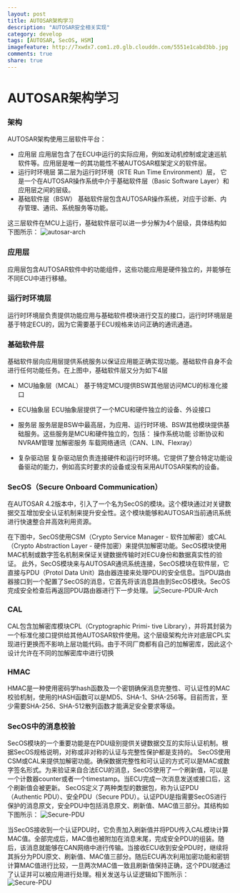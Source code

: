```yaml
---
layout: post
title: AUTOSAR架构学习
description: "AUTOSAR安全相关实现"
category: develop
tags: [AUTOSAR, SecOS, HSM]
imagefeature: http://7xwdx7.com1.z0.glb.clouddn.com/5551e1cabd3bb.jpg
comments: true
share: true
---
```





# AUTOSAR架构学习

### 架构
AUTOSAR架构使用三层软件平台：
* 应用层 应用层包含了在ECU中运行的实际应用，例如发动机控制或定速巡航软件等。应用层是唯一的其功能性不被AUTOSAR框架定义的软件层。
* 运行时环境层  第二层为运行时环境（RTE Run Time Environment）层， 它是一个在AUTOSAR操作系统中介于基础软件层（Basic Software Layer）和应用层之间的层级。
* 基础软件层（BSW）  基础软件层包含AUTOSAR操作系统，对应于诊断、内存管理、通讯、系统服务等功能。

这三层软件在MCU上运行，基础软件层可以进一步分解为4个层级，具体结构如下图所示：
![autosar-arch](http://7xwdx7.com1.z0.glb.clouddn.com/AUTOSAR-layer.jpg)

### 应用层

应用层包含AUTOSAR软件中的功能组件，这些功能应用是硬件独立的，并能够在不同ECU中进行移植。

### 运行时环境层

运行时环境层负责提供功能应用与基础软件模块进行交互的接口，运行时环境层是基于特定ECU的，因为它需要基于ECU规格来访问正确的通讯通道。

### 基础软件层

基础软件层向应用层提供系统服务以保证应用能正确实现功能。基础软件自身不会进行任何功能任务。在上图中，基础软件层又分为如下4层

* MCU抽象层（MCAL） 基于特定MCU提供BSW其他层访问MCU的标准化接口
* ECU抽象层 ECU抽象层提供了一个MCU和硬件独立的设备、外设接口
* 服务层 服务层是BSW中最高层，为应用、运行时环境、BSW其他模块提供基础服务。这些服务是MCU和硬件独立的，包括：
    操作系统功能
    诊断协议和NVRAM管理
    加解密服务
    车载网络通讯（CAN、LIN、Flexray）

* 复杂驱动层 复杂驱动层负责连接硬件和运行时环境。它提供了整合特定功能设备驱动的能力，例如高实时要求的设备或没有采用AUTOSAR架构的设备。

### SecOS（Secure Onboard Communication）

在AUTOSAR 4.2版本中，引入了一个名为SecOS的模块。这个模块通过对关键数据交互增加安全认证机制来提升安全性。这个模块能够和AUTOSAR当前通讯系统进行快速整合并高效利用资源。

在下图中，SecOS使用CSM（Crypto Service Manager - 软件加解密）或CAL（Crypto Abstraction Layer - 硬件加密）来提供加解密功能。SecOS模块使用MAC机制或数字签名机制来保证关键数据传输时对ECU身份和数据真实性的验证。
此外，SecOS模块来与AUTOSAR通讯系统连接，SecOS模块在软件层，它直接与PDU（Protol Data Unit）路由器连接来处理PDU的安全信息。当PDU路由器接口到一个配置了SecOS的消息，它首先将该消息路由到SecOS模块。SecOS完成安全检查后再返回PDU路由器进行下一步处理。
![Secure-PDUR-Arch](http://7xwdx7.com1.z0.glb.clouddn.com/SecOS-PDUR-Arch.jpg)

### CAL

CAL包含加解密库模块CPL（Cryptographic Primi- tive Library），并将其封装为一个标准化接口提供给其他AUTOSAR软件使用。这个层级架构允许对底层CPL实现进行更换而不影响上层功能代码。由于不同厂商都有自己的加解密库，因此这个设计允许在不同的加解密库中进行切换

### HMAC

HMAC是一种使用密码学hash函数及一个密钥确保消息完整性、可认证性的MAC校验机制，使用的HASH函数可以是MD5、SHA-1、SHA-256等。目前而言，至少需要SHA-256、SHA-512散列函数才能满足安全要求等级。

### SecOS中的消息校验

SecOS模块的一个重要功能是在PDU级别提供关键数据交互的实际认证机制。根据SecOS规格说明，对称或非对称的认证与完整性保护都是支持的。
SecOS使用CSM或CAL来提供加解密功能。确保数据完整性和可认证的方式可以是MAC或数字签名形式。为来验证来自合法ECU的消息，SecOS使用了一个刷新值，可以是一个计数器counter或者一个timestamp。当ECU完成一次消息发送或接口后，这个刷新值会被更新。
SecOS定义了两种类型的数据包，称为认证PDU（Authentic PDU）、安全PDU（Secure PDU）。认证PDU是指需要SecOS进行保护的消息原文，安全PDU中包括消息原文、刷新值、MAC值三部分。其结构如下图所示：
![Secure-PDU](http://7xwdx7.com1.z0.glb.clouddn.com/Secure-PDU.jpg)

当SecOS接收到一个认证PDU时，它负责加入刷新值并将PDU传入CAL模块计算MAC值。全部完成后，MAC值也被附加在消息末尾，完成安全PDU的组装。随后，该消息就能够在CAN网络中进行传输。当接收ECU收到安全PDU时，继续将其拆分为PDU原文、刷新值、MAC值三部分。随后ECU再次利用加密功能和密钥计算MAC值进行比较，一旦两次MAC值一致且刷新值保持正确，这个PDU就通过了认证并可以被应用进行处理。相关发送与认证逻辑如下图所示：
![Secure-PDU](http://7xwdx7.com1.z0.glb.clouddn.com/Secure-PDU-Verify.jpg)
